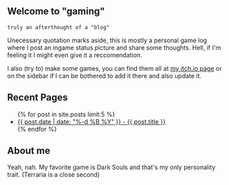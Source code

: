## Welcome to "gaming"

`truly an afterthought of a "blog"`

Unecessary quotation marks aside, this is mostly a personal game log where I post an ingame status picture and share some thoughts. Hell, if I'm feeling it I might even give it a reccomendation.

I also (try to) make some games, you can find them all at [my itch.io page](https://kyozm.itch.io/) or on the sidebar if I can be bothered to add it there and also update it.

## Recent Pages

<ul>
  {% for post in site.posts limit:5 %}
    <li>
      <a href="{{site.baseurl}}{{ post.url }}">{{ post.date | date: "%-d %B %Y" }} - {{ post.title }}</a>
    </li>
  {% endfor %}
</ul>

## About me

Yeah, nah. My favorite game is Dark Souls and that's my only personality trait. (Terraria is a close second)

